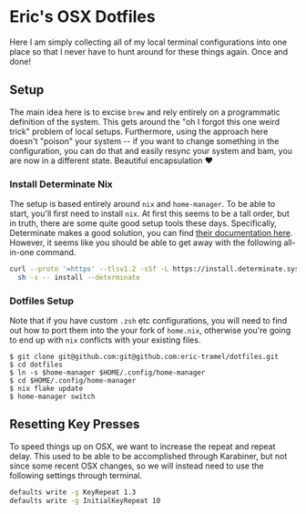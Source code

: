 # Eric's OSX Dotfiles

Here I am simply collecting all of my local terminal configurations into one place so that I never have to hunt around for these things again. Once and done!

## Setup 

The main idea here is to excise `brew` and rely entirely on a programmatic definition of the system. This gets around the "oh I forgot this one weird trick" problem of local setups. Furthermore, using the approach here doesn't "poison" your system -- if you want to change something in the configuration, you can do that and easily resync your system and bam, you are now in a different state. Beautiful encapsulation ❤️

### Install Determinate Nix

The setup is based entirely around `nix` and `home-manager`. To be able to start, you'll first need to install `nix`. At first this seems to be a tall order, but in truth, there are some quite good setup tools these days. Specifically, Determinate makes a good solution, you can find [their documentation here](https://docs.determinate.systems/getting-started). However, it seems like you should be able to get away with the following all-in-one command.

```bash
curl --proto '=https' --tlsv1.2 -sSf -L https://install.determinate.systems/nix | \
  sh -s -- install --determinate
```

### Dotfiles Setup

Note that if you have custom `.zsh` etc configurations, you will need to find out how to port them into the your fork of `home.nix`, otherwise you're going to end up with `nix` conflicts with your existing files. 

```
$ git clone git@github.com:git@github.com:eric-tramel/dotfiles.git
$ cd dotfiles
$ ln -s $home-manager $HOME/.config/home-manager
$ cd $HOME/.config/home-manager
$ nix flake update
$ home-manager switch
```


## Resetting Key Presses

To speed things up on OSX, we want to increase the repeat and repeat delay. This used to be able to be accomplished through Karabiner, but not since some recent OSX changes, so we will instead need to use the following settings through terminal.

```bash
defaults write -g KeyRepeat 1.3
defaults write -g InitialKeyRepeat 10
```

